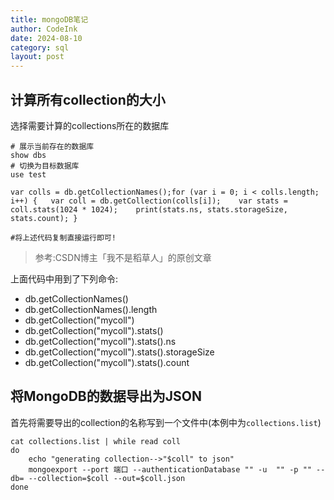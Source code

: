 ```yaml
---
title: mongoDB笔记
author: CodeInk
date: 2024-08-10
category: sql
layout: post
---
```






## 计算所有collection的大小

选择需要计算的collections所在的数据库

```shell
# 展示当前存在的数据库
show dbs
# 切换为目标数据库
use test

var colls = db.getCollectionNames();for (var i = 0; i < colls.length; i++) {   var coll = db.getCollection(colls[i]);    var stats = coll.stats(1024 * 1024);    print(stats.ns, stats.storageSize, stats.count); }

#将上述代码复制直接运行即可!
```

> 参考:CSDN博主「我不是稻草人」的原创文章

上面代码中用到了下列命令:

- db.getCollectionNames()
- db.getCollectionNames().length
- db.getCollection("mycoll")
- db.getCollection("mycoll").stats()
- db.getCollection("mycoll").stats().ns
- db.getCollection("mycoll").stats().storageSize
- db.getCollection("mycoll").stats().count





## 将MongoDB的数据导出为JSON

首先将需要导出的collection的名称写到一个文件中(本例中为`collections.list`)

```shell
cat collections.list | while read coll
do
    echo "generating collection-->"$coll" to json"
    mongoexport --port 端口 --authenticationDatabase "" -u  "" -p "" --db= --collection=$coll --out=$coll.json
done
```

